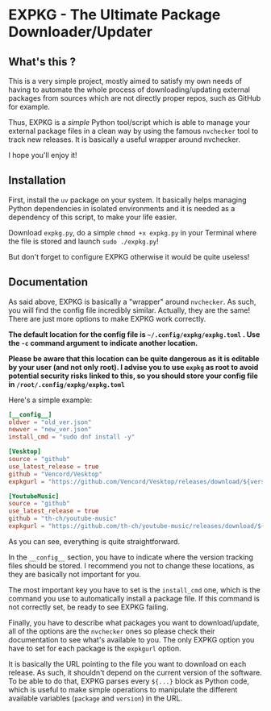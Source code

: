 # EXPKG - The Ultimate Package Downloader/Updater

## What's this ?

This is a very simple project, mostly aimed to satisfy my own needs of having to automate
the whole process of downloading/updating external packages from sources which are not directly
proper repos, such as GitHub for example.

Thus, EXPKG is a *simple* Python tool/script which is able to manage your external package files in a clean
way by using the famous `nvchecker` tool to track new releases. It is basically a useful wrapper around nvchecker.

I hope you'll enjoy it!

## Installation

First, install the `uv` package on your system. It basically helps managing Python dependencies in isolated environments
and it is needed as a dependency of this script, to make your life easier.

Download `expkg.py`, do a simple `chmod +x expkg.py` in your Terminal where the file is stored and launch `sudo ./expkg.py`!

But don't forget to configure EXPKG otherwise it would be quite useless!

## Documentation

As said above, EXPKG is basically a "wrapper" around `nvchecker`. As such, you will find the config file incredibly similar.
Actually, they are the same! There are just more options to make EXPKG work correctly.

**The default location for the config file is `~/.config/expkg/expkg.toml` . Use the `-c` command argument to indicate another location.** 

**Please be aware that this location can be quite dangerous as it is editable by your user (and not only root). I advise you to use `expkg` as root to avoid potential security risks linked to this, so you should store your config file in `/root/.config/expkg/expkg.toml`**

Here's a simple example:

```toml
[__config__]
oldver = "old_ver.json"
newver = "new_ver.json"
install_cmd = "sudo dnf install -y"

[Vesktop]
source = "github"
use_latest_release = true
github = "Vencord/Vesktop"
expkgurl = "https://github.com/Vencord/Vesktop/releases/download/${version}/vesktop-${version[1:]}.x86_64.rpm"

[YoutubeMusic]
source = "github"
use_latest_release = true
github = "th-ch/youtube-music"
expkgurl = "https://github.com/th-ch/youtube-music/releases/download/${version}/youtube-music-${version[1:]}.x86_64.rpm"
```

As you can see, everything is quite straightforward.

In the `__config__` section, you have to indicate where the version tracking files should be stored.
I recommend you not to change these locations, as they are basically not important for you.

The most important key you have to set is the `install_cmd` one, which is the command you use to automatically
install a package file. If this command is not correctly set, be ready to see EXPKG failing.

Finally, you have to describe what packages you want to download/update, all of the options are the `nvchecker` ones
so please check their documentation to see what's available to you.
The only EXPKG option you have to set for each package is the `expkgurl` option.

It is basically the URL pointing to the file you want to download on each release. As such, it shouldn't depend on the
current version of the software. To be able to do that, EXPKG parses every `${...}` block as Python code, which is
useful to make simple operations to manipulate the different available variables (`package` and `version`) in the URL.

